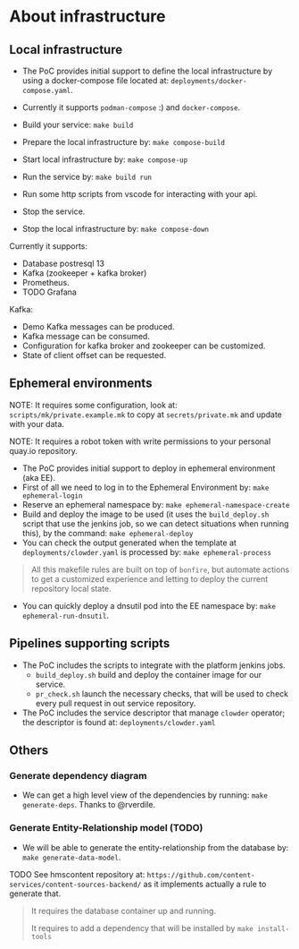 # About infrastructure

## Local infrastructure

- The PoC provides initial support to define the local infrastructure
  by using a docker-compose file located at: `deployments/docker-compose.yaml`.

- Currently it supports `podman-compose` :) and `docker-compose`.

- Build your service: `make build`
- Prepare the local infrastructure by: `make compose-build`
- Start local infrastructure by: `make compose-up`
- Run the service by: `make build run`
- Run some http scripts from vscode for interacting with your api.
- Stop the service.
- Stop the local infrastructure by: `make compose-down`

Currently it supports:

- Database postresql 13
- Kafka (zookeeper + kafka broker)
- Prometheus.
- TODO Grafana

Kafka:

- Demo Kafka messages can be produced.
- Kafka message can be consumed.
- Configuration for kafka broker and zookeeper can be customized.
- State of client offset can be requested.

## Ephemeral environments

NOTE: It requires some configuration, look at: `scripts/mk/private.example.mk` to copy at `secrets/private.mk` and update with your data.

NOTE: It requires a robot token with write permissions to your personal quay.io repository.

- The PoC provides initial support to deploy in ephemeral environment
  (aka EE).
- First of all we need to log in to the Ephemeral Environment by: `make ephemeral-login`
- Reserve an ephemeral namespace by: `make ephemeral-namespace-create`
- Build and deploy the image to be used (it uses the `build_deploy.sh`
  script that use the jenkins job, so we can detect situations when running this),
  by the command: `make ephemeral-deploy`
- You can check the output generated when the template at `deployments/clowder.yaml`
  is processed by: `make ephemeral-process`

> All this makefile rules are built on top of `bonfire`,
> but automate actions to get a customized experience and
> letting to deploy the current repository local state.

- You can quickly deploy a dnsutil pod into the
  EE namespace by: `make ephemeral-run-dnsutil`.

## Pipelines supporting scripts

- The PoC includes the scripts to integrate with the platform jenkins jobs.
  - `build_deploy.sh` build and deploy the container image for our service.
  - `pr_check.sh` launch the necessary checks, that will be used to check
    every pull request in out service repository.
- The PoC includes the service descriptor that manage `clowder` operator;
  the descriptor is found at: `deployments/clowder.yaml`

## Others

### Generate dependency diagram

- We can get a high level view of the dependencies by
  running: `make generate-deps`. Thanks to @rverdile.

### Generate Entity-Relationship model (TODO)

- We will be able to generate the entity-relationship from the database
  by: `make generate-data-model`.

TODO See hmscontent repository at: 
     `https://github.com/content-services/content-sources-backend/`
     as it implements actually a rule to generate that.

> It requires the database container up and running.
>
> It requires to add a dependency that will be installed by
> `make install-tools`

